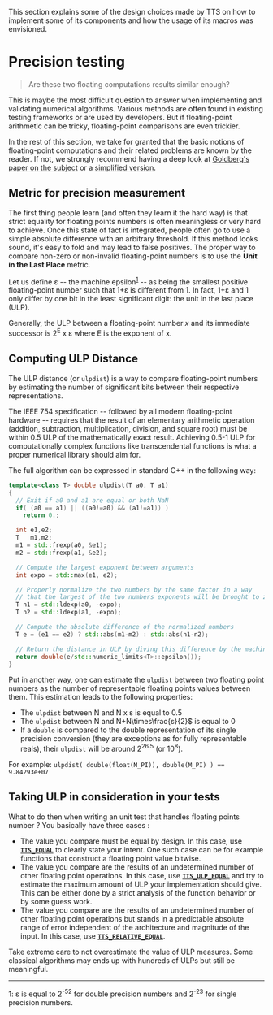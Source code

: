 This section explains some of the design choices made by TTS on how to implement some of its components and how the usage of its macros was envisioned.

# Precision testing

> Are these two floating computations results similar enough?

This is maybe the most difficult question to answer when implementing and validating numerical algorithms. Various methods are often found in existing testing frameworks or are used by developers. But if floating-point arithmetic can be tricky, floating-point comparisons are even trickier.

In the rest of this section, we take for granted that the basic notions of floating-point computations and their related problems are known by the reader. If not, we strongly recommend having a deep look at [Goldberg's paper on the subject](http://docs.oracle.com/cd/E19957-01/806-3568/ncg_goldberg.html) or a [simplified version](http://floating-point-gui.de/).

## Metric for precision measurement

The first thing people learn (and often they learn it the hard way) is that strict equality for floating points numbers is often meaningless or very hard to achieve. Once this state of fact is integrated, people often go to use a simple absolute difference with an arbitrary threshold. If this method looks sound, it's easy to fold and may lead to false positives. The proper way to compare non-zero or non-invalid floating-point numbers is to use the **Unit in the Last Place** metric.

Let us define ε -- the machine epsilon<sup>[1](#myfootnote1)</sup> -- as being the smallest positive floating-point number such that 1+ε is different from 1. In fact, 1+ε and 1 only differ by one bit in the least significant digit: the unit in the last place (ULP). 

Generally, the ULP between a floating-point number $x$ and its immediate successor is 2<sup>E</sup> x ε where E is the exponent of x.

## Computing ULP Distance

The ULP distance (or `ulpdist`) is a way to compare floating-point numbers by estimating the number of significant bits between their respective representations.

The IEEE 754 specification -- followed by all modern floating-point hardware -- requires that the result of an elementary arithmetic operation (addition, subtraction, multiplication, division, and square root) must be within 0.5 ULP of the mathematically exact result. Achieving 0.5-1 ULP for computationally complex functions like transcendental functions is what a proper numerical library should aim for.

The full algorithm can be expressed in standard C++ in the following way:

~~~~~~~~~~~~~~~~~~~~~~~~~~~~~~~~~~~~~~~~ c++
template<class T> double ulpdist(T a0, T a1)
{
  // Exit if a0 and a1 are equal or both NaN
  if( (a0 == a1) || ((a0!=a0) && (a1!=a1)) )
    return 0.;

  int e1,e2;
  T   m1,m2;
  m1 = std::frexp(a0, &e1);
  m2 = std::frexp(a1, &e2);

  // Compute the largest exponent between arguments
  int expo = std::max(e1, e2);

  // Properly normalize the two numbers by the same factor in a way
  // that the largest of the two numbers exponents will be brought to zero
  T n1 = std::ldexp(a0, -expo);
  T n2 = std::ldexp(a1, -expo);

  // Compute the absolute difference of the normalized numbers
  T e = (e1 == e2) ? std::abs(m1-m2) : std::abs(n1-n2);

  // Return the distance in ULP by diving this difference by the machine epsilon
  return double(e/std::numeric_limits<T>::epsilon());
}
~~~~~~~~~~~~~~~~~~~~~~~~~~~~~~~~~~~~~~~~

Put in another way, one can estimate the `ulpdist` between two floating point numbers as the number of representable floating points values between them. This estimation leads to the following properties:

* The `ulpdist` between N and N x ε is equal to 0.5
* The `ulpdist` between N and N+N\times\frac{ε}{2}$ is equal to $0$
* If a `double` is compared to the double representation of its single precision
  conversion (they are exceptions as for fully representable reals), their
  `ulpdist` will be around $2^{26.5}$ (or $10^8$).

For example: `ulpdist( double(float(M_PI)), double(M_PI) ) == 9.84293e+07`

Taking ULP in consideration in your tests
----------------------------------------------------------------------------------------------------

What to do then when writing an unit test that handles floating points number ?
You basically have three cases :

  * The value you compare must be equal by design. In this case, use [**`TTS_EQUAL`**](reference.html#tts_equal)
    to clearly state your intent. One such case can be for example functions that construct a floating point value bitwise.
  * The value you compare are the results of an undetermined number of other
    floating point operations. In this case, use [**`TTS_ULP_EQUAL`**](reference.html#tts_ulp_equal)
    and try to estimate the maximum amount of ULP your implementation should give. This can be either
    done by a strict analysis of the function behavior or by some guess work.
  * The value you compare are the results of an undetermined number of other floating point operations
    but stands in a predictable absolute range of error independent of the architecture and magnitude
    of the input. In this case, use [**`TTS_RELATIVE_EQUAL`**](reference.html#tts_relative_equal).

Take extreme care to not overestimate the value of ULP measures. Some classical algorithms
may ends up with hundreds of ULPs but still be meaningful.

----------------------------------------------------------------------------------------------------
<a name="myfootnote1">1</a>: ε is equal to  2<sup>-52</sup> for double precision numbers and 2<sup>-23</sup> for single precision numbers.